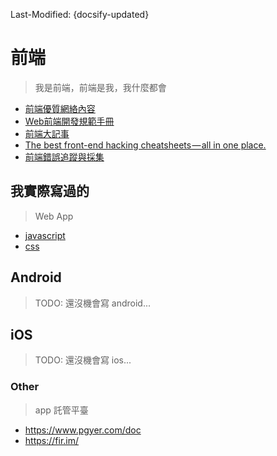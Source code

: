 Last-Modified: {docsify-updated}

# 前端

> 我是前端，前端是我，我什麼都會

- [前端優質網絡內容](/f2e/收集.md)
- [Web前端開發規範手冊](https://segmentfault.com/a/1190000014317104)
- [前端大記事](http://qianduanyule.club/)
- [The best front-end hacking cheatsheets — all in one place.](https://medium.freecodecamp.org/modern-frontend-hacking-cheatsheets-df9c2566c72a)
- [前端錯誤追蹤與採集](https://1c7.me/2018-8-31-front-end-error-tracking/)

## 我實際寫過的

> Web App

- [javascript](/f2e/js/README.md)
- [css](/f2e/css/README.md)

## Android

> TODO: 還沒機會寫 android...

## iOS

> TODO: 還沒機會寫 ios...

### Other

> app 託管平臺

- https://www.pgyer.com/doc
- https://fir.im/
